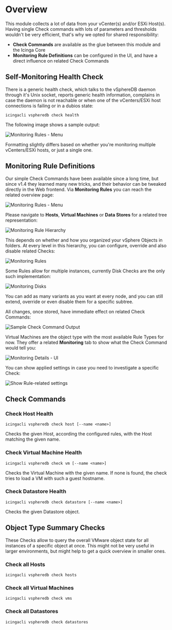 <a id="Check_Commands"></a>Overview
===================================

This module collects a lot of data from your vCenter(s) and/or ESXi Host(s).
Having single Check commands with lots of parameters and thresholds wouldn't
be very efficient, that's why we opted for shared responsibility:

* **Check Commands** are available as the glue between this module and the Icinga
  Core
* **Monitoring Rule Definitions** can be configured in the UI, and have a direct
  influence on related Check Commands

Self-Monitoring Health Check
----------------------------

There is a generic health check, which talks to the vSphereDB daemon through
it's Unix socket, reports generic health information, complains in case the
daemon is not reachable or when one of the vCenters/ESXi host connections is
failing or in a dubios state:

    icingacli vspheredb check health

The following image shows a sample output:

![Monitoring Rules - Menu](screenshot/03_checks/038-health_check.png)

Formatting slightly differs based on whether you're monitoring multiple
vCenters/ESXi hosts, or just a single one.

Monitoring Rule Definitions
---------------------------

Our simple Check Commands have been available since a long time, but since v1.4
they learned many new tricks, and their behavior can be tweaked directly in the
Web frontend. Via **Monitoring Rules** you can reach the related overview page:

![Monitoring Rules - Menu](screenshot/03_checks/035-monitoring_menu.png)

Please navigate to **Hosts**, **Virtual Machines** or **Data Stores** for a related
tree representation:

![Monitoring Rule Hierarchy](screenshot/03_checks/034-monitoring_rule_hierarchy.png)

This depends on whether and how you organized your vSphere Objects in folders.
At every level in this hierarchy, you can configure, override and also disable
related Checks:

![Monitoring Rules](screenshot/03_checks/033-monitoring_rules.png)

Some Rules allow for multiple instances, currently Disk Checks are the only such
implementation:

![Monitoring Disks](screenshot/03_checks/036-monitoring_disks.png)

You can add as many variants as you want at every node, and you can still extend,
override or even disable them for a specific subtree.

All changes, once stored, have immediate effect on related Check Commands:

![Sample Check Command Output](screenshot/03_checks/031-check_command.png)

Virtual Machines are the object type with the most available Rule Types for now.
They offer a related **Monitoring** tab to show what the Check Command would
tell you:

![Monitoring Details - UI](screenshot/03_checks/032-monitoring_details.png)

You can show applied settings in case you need to investigate a specific Check:

![Show Rule-related settings](screenshot/03_checks/037-monitoring_rule_detailled_settings.png)


Check Commands
--------------

### Check Host Health

    icingacli vspheredb check host [--name <name>]

Checks the given Host, according the configured rules, with the Host matching the
given name.

### Check Virtual Machine Health

    icingacli vspheredb check vm [--name <name>]

Checks the Virtual Machine with the given name. If none is found, the check tries
to load a VM with such a guest hostname.

### Check Datastore Health

    icingacli vspheredb check datastore [--name <name>]

Checks the given Datastore object.

Object Type Summary Checks
--------------------------

These Checks allow to query the overall VMware object state for all instances
of a specific object at once. This might not be very useful in larger environments,
but might help to get a quick overview in smaller ones.

### Check all Hosts

    icingacli vspheredb check hosts

### Check all Virtual Machines

    icingacli vspheredb check vms

### Check all Datastores

    icingacli vspheredb check datastores
